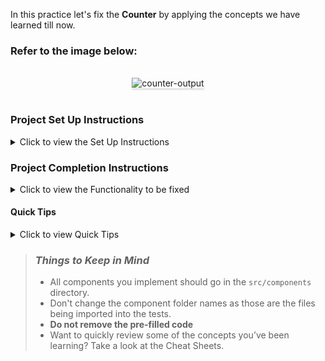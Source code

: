 In this practice let's fix the **Counter** by applying the concepts we have learned till now.

### Refer to the image below:

<br/>
<div style="text-align: center;">
    <img src="https://assets.ccbp.in/frontend/content/react-js/counter-output.gif" alt="counter-output" style="max-width:70%;box-shadow:0 2.8px 2.2px rgba(0, 0, 0, 0.12)">
</div>
<br/>

### Project Set Up Instructions

<details>
<summary>Click to view the Set Up Instructions</summary>

- Download dependencies by running `npm install`
- Start up the app using `npm start`
</details>

### Project Completion Instructions

<details>
<summary>Click to view the Functionality to be fixed</summary>

#### Fix The Functionality

Fix the given code to have the following functionality

- Initially the count should be `0`.
- When the **Increase** button is clicked, the count should be incremented by one.
- When the **Decrease** button is clicked, the count should be decremented by one.

</details>

#### Quick Tips

<details>
<summary>Click to view Quick Tips</summary>

- There are `7` bugs to be fixed to achieve the functionality and the UI that is expected.

</details>


> ### _Things to Keep in Mind_
>
> - All components you implement should go in the `src/components` directory.
> - Don't change the component folder names as those are the files being
>   imported into the tests.
> - **Do not remove the pre-filled code**
> - Want to quickly review some of the concepts you’ve been learning? Take a
>   look at the Cheat Sheets.
